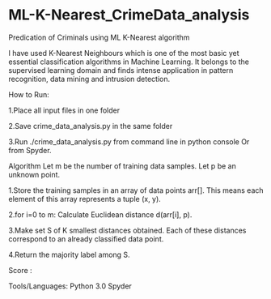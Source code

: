 # ML-K-Nearest_CrimeData_analysis
Predication of Criminals using ML K-Nearest algorithm


I have used K-Nearest Neighbours which is one of the most basic yet essential classification algorithms in Machine Learning. It belongs to the supervised learning domain and finds intense application in pattern recognition, data mining and intrusion detection.


How to Run:

1.Place all input files in one folder

2.Save crime_data_analysis.py in the same folder

3.Run ./crime_data_analysis.py from command line in python console Or from Spyder.



Algorithm
Let m be the number of training data samples. Let p be an unknown point.

1.Store the training samples in an array of data points arr[]. This means each element of this array represents a tuple (x, y).

2.for i=0 to m:
  Calculate Euclidean distance d(arr[i], p).

3.Make set S of K smallest distances obtained. Each of these distances correspond to an already classified data point.

4.Return the majority label among S.



Score :
 


Tools/Languages:
Python 3.0
Spyder 

